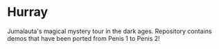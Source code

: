 # Hurray

Jumalauta's magical mystery tour in the dark ages. Repository contains demos that have been ported from Penis 1 to Penis 2!
